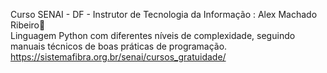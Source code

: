 
Curso SENAI - DF - Instrutor de Tecnologia da Informação : Alex Machado Ribeiro🐍<br>
Linguagem Python com diferentes níveis de complexidade, seguindo manuais técnicos de boas práticas de programação.<br>
https://sistemafibra.org.br/senai/cursos_gratuidade/
